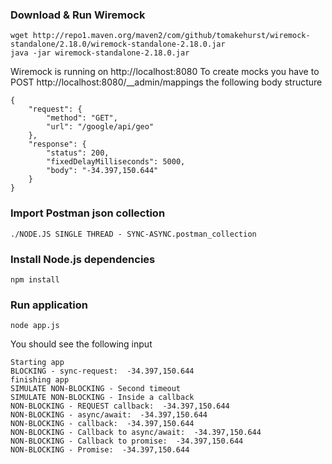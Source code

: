 ### Download & Run Wiremock

    wget http://repo1.maven.org/maven2/com/github/tomakehurst/wiremock-standalone/2.18.0/wiremock-standalone-2.18.0.jar
    java -jar wiremock-standalone-2.18.0.jar
    
Wiremock is running on http://localhost:8080
To create mocks you have to POST http://localhost:8080/__admin/mappings the following body structure

    {
        "request": {
            "method": "GET",
            "url": "/google/api/geo"
        },
        "response": {
            "status": 200,
            "fixedDelayMilliseconds": 5000,
            "body": "-34.397,150.644"
        }
    }
    
### Import Postman json collection

    ./NODE.JS SINGLE THREAD - SYNC-ASYNC.postman_collection

### Install Node.js dependencies

    npm install
    
### Run application
    
    node app.js
    
You should see the following input

    Starting app
    BLOCKING - sync-request:  -34.397,150.644
    finishing app
    SIMULATE NON-BLOCKING - Second timeout
    SIMULATE NON-BLOCKING - Inside a callback
    NON-BLOCKING - REQUEST callback:  -34.397,150.644
    NON-BLOCKING - async/await:  -34.397,150.644
    NON-BLOCKING - callback:  -34.397,150.644
    NON-BLOCKING - Callback to async/await:  -34.397,150.644
    NON-BLOCKING - Callback to promise:  -34.397,150.644
    NON-BLOCKING - Promise:  -34.397,150.644